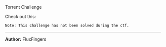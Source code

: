 Torrent Challenge

Check out this:
```
Note: This challenge has not been solved during the ctf.
```

---
**Author:** FluxFingers